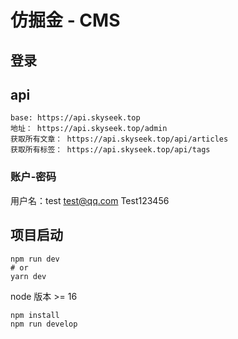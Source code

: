 # 仿掘金 - CMS


## 登录

## api

```shell
base: https://api.skyseek.top
地址： https://api.skyseek.top/admin
获取所有文章： https://api.skyseek.top/api/articles
获取所有标签： https://api.skyseek.top/api/tags
```

### 账户-密码
用户名：test
test@qq.com
Test123456

## 项目启动
```
npm run dev
# or
yarn dev
```

node 版本 >= 16

```
npm install
npm run develop
```
